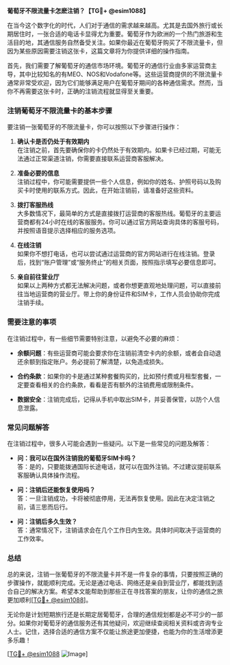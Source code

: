 **葡萄牙不限流量卡怎麽注销？【TG💪+ @esim1088】**

在当今这个数字化的时代，人们对于通信的需求越来越高。尤其是去国外旅行或长期居住时，一张合适的电话卡显得尤为重要。葡萄牙作为欧洲的一个热门旅游和生活目的地，其通信服务自然备受关注。如果你最近在葡萄牙购买了不限流量卡，但因为某些原因需要注销这张卡，这篇文章将为你提供详细的操作指南。

首先，我们需要了解葡萄牙的通信市场环境。葡萄牙的通信行业由多家运营商主导，其中比较知名的有MEO、NOS和Vodafone等。这些运营商提供的不限流量卡通常非常受欢迎，因为它们能够满足用户在葡萄牙期间的各种通信需求。然而，当你不再需要这张卡时，正确的注销流程就显得至关重要。

### 注销葡萄牙不限流量卡的基本步骤

要注销一张葡萄牙的不限流量卡，你可以按照以下步骤进行操作：

1. **确认卡是否仍处于有效期内**  
   在注销之前，首先要确保你的卡仍然处于有效期内。如果卡已经过期，可能无法通过正常渠道注销，你需要直接联系运营商客服解决。

2. **准备必要的信息**  
   注销过程中，你可能需要提供一些个人信息，例如你的姓名、护照号码以及购买卡时使用的联系方式。因此，在开始注销前，请准备好这些资料。

3. **拨打客服热线**  
   大多数情况下，最简单的方式是直接拨打运营商的客服热线。葡萄牙的主要运营商都有24小时在线的客服服务。你可以通过官方网站查询具体的客服号码，并按照语音提示选择相应的服务选项。

4. **在线注销**  
   如果你不想打电话，也可以尝试通过运营商的官方网站进行在线注销。登录后，找到“账户管理”或“服务终止”的相关页面，按照指示填写必要信息即可。

5. **亲自前往营业厅**  
   如果以上两种方式都无法解决问题，或者你想更直观地处理问题，可以直接前往当地运营商的营业厅。带上你的身份证件和SIM卡，工作人员会协助你完成注销手续。

### 需要注意的事项

在注销过程中，有一些细节需要特别注意，以避免不必要的麻烦：

- **余额问题**：有些运营商可能会要求你在注销前清空卡内的余额，或者会自动退还余额到指定账户。务必提前了解清楚，以免造成损失。
  
- **合约条款**：如果你的卡是通过某种套餐购买的，比如预付费或月租型套餐，一定要查看相关的合约条款，看看是否有额外的注销费用或限制条件。

- **数据安全**：注销完成后，记得从手机中取出SIM卡，并妥善保管，以防个人信息泄露。

### 常见问题解答

在注销过程中，很多人可能会遇到一些疑问。以下是一些常见的问题及解答：

- **问：我可以在国外注销我的葡萄牙SIM卡吗？**  
  答：是的，只要能拨通国际长途电话，就可以在国外注销。不过建议提前联系客服确认具体操作流程。

- **问：注销后还能恢复使用吗？**  
  答：一旦注销成功，卡将被彻底停用，无法再恢复使用。因此在决定注销之前，请三思而后行。

- **问：注销后多久生效？**  
  答：通常情况下，注销请求会在几个工作日内生效。具体时间取决于运营商的工作效率。

### 总结

总的来说，注销一张葡萄牙的不限流量卡并不是一件复杂的事情，只要按照正确的步骤操作，就能顺利完成。无论是通过电话、网络还是亲自到营业厅，都能找到适合自己的解决方案。希望本文能帮助到那些正在寻找答案的朋友，让你的通信之旅更加顺利[[TG💪+ @esim1088](https://t.me/s/esim1088)]。

无论你是计划短期旅行还是长期定居葡萄牙，合理的通信规划都是必不可少的一部分。如果你对葡萄牙的通信服务还有其他疑问，欢迎继续查阅相关资料或咨询专业人士。记住，选择合适的通信方案不仅能让旅途更加便捷，也能为你的生活增添更多乐趣！

[[TG💪+ @esim1088](https://t.me/s/esim1088) ![Image](https://i.postimg.cc/4NQfJmqS/Snipaste-2025-05-13-00-14-12.png)]